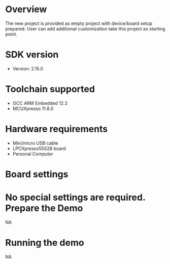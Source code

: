 Overview
========
The new project is provided as empty project with device/board setup prepared. User can add additional customization take this project as starting point.


SDK version
===========
- Version: 2.15.0

Toolchain supported
===================
- GCC ARM Embedded  12.2
- MCUXpresso  11.8.0

Hardware requirements
=====================
- Mini/micro USB cable
- LPCXpresso55S28 board
- Personal Computer

Board settings
==============
No special settings are required.
Prepare the Demo
================
NA

Running the demo
================
NA
